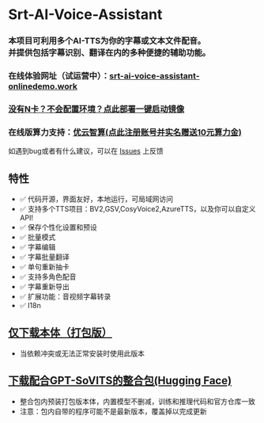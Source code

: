 # Srt-AI-Voice-Assistant
### 本项目可利用多个AI-TTS为你的字幕或文本文件配音。<br>并提供包括字幕识别、翻译在内的多种便捷的辅助功能。

### 在线体验网址（试运营中）：[srt-ai-voice-assistant-onlinedemo.work](https://srt-ai-voice-assistant-onlinedemo.work/)
### [没有N卡？不会配置环境？点此部署一键启动镜像](https://www.compshare.cn/images/273f6315-2a1d-404d-930b-2e3ea23c163e?referral_code=IHlncJt4RcQDdxKLEZ6pAY&ytag=GPU_yy_sljxjh0616)
### 在线版算力支持：[优云智算(点此注册账号并实名赠送10元算力金)](https://passport.compshare.cn/register?referral_code=IHlncJt4RcQDdxKLEZ6pAY&ytag=GPU_srtonline)  
如遇到bug或者有什么建议，可以在 [Issues](https://github.com/YYuX-1145/Srt-AI-Voice-Assistant/issues) 上反馈  

## 特性
- ✅ 代码开源，界面友好，本地运行，可局域网访问
- ✅ 支持多个TTS项目：BV2,GSV,CosyVoice2,AzureTTS，以及你可以自定义API!
- ✅ 保存个性化设置和预设
- ✅ 批量模式
- ✅ 字幕编辑
- ✅ 字幕批量翻译
- ✅ 单句重新抽卡
- ✅ 支持多角色配音
- ✅ 字幕重新导出
- ✅ 扩展功能：音视频字幕转录
- ✅ I18n

## [仅下载本体（打包版）](https://github.com/YYuX-1145/Srt-AI-Voice-Assistant/releases)
* 当依赖冲突或无法正常安装时使用此版本


## [下载配合GPT-SoVITS的整合包(Hugging Face)](https://huggingface.co/YYuX/GPT-SoVITS-SAVA-windows-package/tree/main)
* 整合包内预装打包版本体，内置模型不删减，训练和推理代码和官方仓库一致
* 注意：包内自带的程序可能不是最新版本，覆盖掉以完成更新  